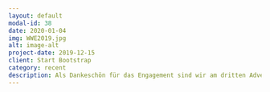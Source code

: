 ```yaml
---
layout: default
modal-id: 38
date: 2020-01-04
img: WWE2019.jpg
alt: image-alt
project-date: 2019-12-15
client: Start Bootstrap
category: recent
description: Als Dankeschön für das Engagement sind wir am dritten Adventswochenede gemeinsam ins Sauerland gefahren und haben im Haus Agatha besinnliche Tage verbracht. Es wurde gegrillt, gespielt, gekocht, ein Gottesdienst gefeiert und beim Schrottwichteln viel gelacht. 
---
```

